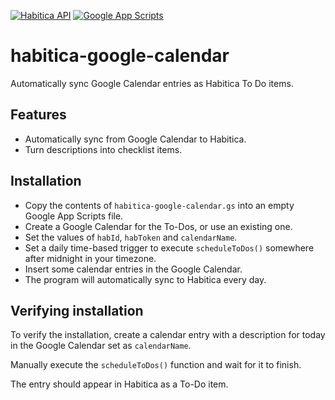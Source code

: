 
[![Habitica API](https://img.shields.io/badge/Habitica%20API-v3-purple.svg)](https://habitica.com/apidoc/)
[![Google App Scripts](https://img.shields.io/badge/Google%20App%20Scripts-v2019-green.svg)](https://script.google.com/home)


# habitica-google-calendar

Automatically sync Google Calendar entries as Habitica To Do items.

## Features

- Automatically sync from Google Calendar to Habitica.
- Turn descriptions into checklist items.

  
## Installation

 - Copy the contents of `habitica-google-calendar.gs` into an empty Google App Scripts file.
 - Create a Google Calendar for the To-Dos, or use an existing one.
 - Set the values of `habId`, `habToken` and `calendarName`.
 - Set a daily time-based trigger to execute `scheduleToDos()` somewhere after midnight in your timezone.
 - Insert some calendar entries in the Google Calendar.
 - The program will automatically sync to Habitica every day.
 
    
## Verifying installation

To verify the installation, create a calendar entry with a description for today in the Google Calendar set as `calendarName`.

Manually execute the `scheduleToDos()` function and wait for it to finish.

The entry should appear in Habitica as a To-Do item.
